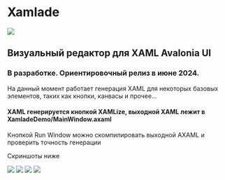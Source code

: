 # Xamlade

![](https://i.postimg.cc/CxntPGB6/Xamlade2.png)

## Визуальный редактор для XAML Avalonia UI 
### В разработке. Ориентировочный релиз в июне 2024.  
На данный момент работает генерация XAML для некоторых базовых элементов, таких как кнопки, канвасы и прочее...
#### XAML генерируется кнопкой XAMLize, выходной XAML лежит в XamladeDemo/MainWindow.axaml
Кнопкой Run Window можно скомпилировать выходной AXAML и проверить точность генерации

Скриншоты ниже

![](https://i.postimg.cc/sftL05Fn/photo-2023-11-07-03-11-56.jpg)
![](https://i.postimg.cc/sfB8cwLQ/photo-2023-11-07-03-11-58.jpg)
![](https://i.postimg.cc/yYcGqWs7/2023-11-07-03-11-38.png)
![](https://i.postimg.cc/Tw35LQFh/2023-11-13-14-18-12.png)